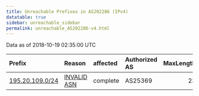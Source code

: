 ```yaml
---
title: Unreachable Prefixes in AS202286 (IPv4)
datatable: true
sidebar: unreachable_sidebar
permalink: unreachable_AS202286-v4.html
---
```


Data as of 2018-10-19 02:35:00 UTC


<div class="datatable-begin"></div>

| Prefix                                                   | Reason                                                                                                  | affected   | Authorized AS   |   MaxLength | Anchor                                         |   unreachable /24s |
|:---------------------------------------------------------|:--------------------------------------------------------------------------------------------------------|:-----------|:----------------|------------:|:-----------------------------------------------|-------------------:|
| [195.20.109.0/24](https://stat.ripe.net/195.20.109.0/24) | [INVALID ASN](https://rpki-validator.ripe.net/announcement-preview?asn=AS202286&prefix=195.20.109.0/24) | complete   | AS25369         |          23 | [RIPE](unreachable_RIPE_NCC_RPKI_Root-v4.html) |                  1 |

<div class="datatable-end"></div>